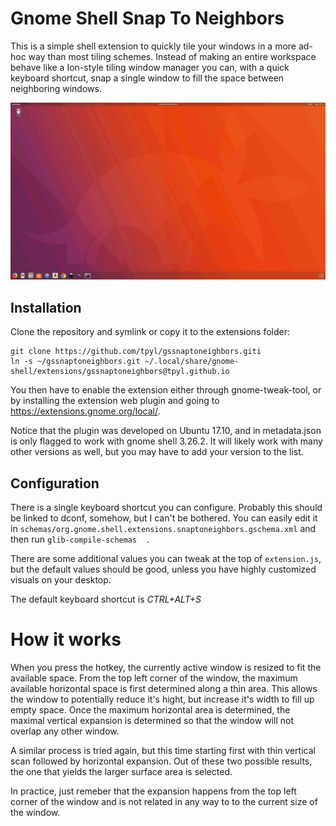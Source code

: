 # Gnome Shell Snap To Neighbors

This is a simple shell extension to quickly tile your windows in a more ad-hoc
way than most tiling schemes. Instead of making an entire workspace behave like
a Ion-style tiling window manager you can, with a quick keyboard shortcut, snap
a single window to fill the space between neighboring windows. 

![demo image](demo.gif "How it works")

## Installation 

Clone the repository and symlink or copy it to the extensions folder:

``` 
git clone https://github.com/tpyl/gssnaptoneighbors.giti
ln -s ~/gssnaptoneighbors.git ~/.local/share/gnome-shell/extensions/gssnaptoneighbors@tpyl.github.io
```
You then have to enable the extension either through gnome-tweak-tool, or by installing
the extension web plugin and going to https://extensions.gnome.org/local/. 

Notice that the plugin was developed on Ubuntu 17.10, and in metadata.json is only flagged
to work with gnome shell 3.26.2. It will likely work with many other versions as well, but
you may have to add your version to the list. 


## Configuration

There is a single keyboard shortcut you can configure. Probably this should be
linked to dconf, somehow, but I can't be bothered. You can easily edit it in
`schemas/org.gnome.shell.extensions.snaptoneighbors.gschema.xml` and then run
`glib-compile-schemas  .`

There are some additional values you can tweak at the top of `extension.js`, but
the default values should be good, unless you have highly customized visuals on
your desktop.

The default keyboard shortcut is *CTRL+ALT+S*

# How it works

When you press the hotkey, the currently active window is resized to fit the
available space. From the top left corner of the window, the maximum available
horizontal space is first determined along a thin area. This allows the window
to potentially reduce it's hight, but increase it's width to fill up empty
space. Once the maximum horizontal area is determined, the maximal vertical
expansion is determined so that the window will not overlap any other window.

A similar process is tried again, but this time starting first with thin
vertical scan followed by horizontal expansion. Out of these two possible
results, the one that yields the larger surface area is selected. 

In practice, just remeber that the expansion happens from the top left corner of
the window and is not related in any way to to the current size of the window. 
